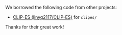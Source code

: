 We borrowed the following code from other projects:

- [CLIP-ES (linyq2117/CLIP-ES)](https://github.com/linyq2117/CLIP-ES) for `clipes/`

Thanks for their great work!

